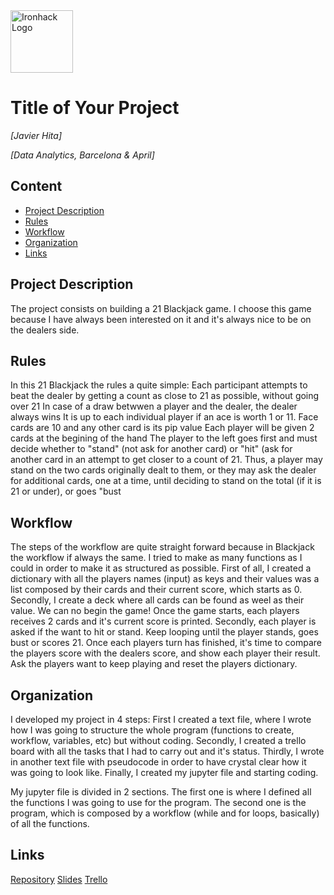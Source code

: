 <img src="https://bit.ly/2VnXWr2" alt="Ironhack Logo" width="100"/>

# Title of Your Project
*[Javier Hita]*

*[Data Analytics, Barcelona & April]*

## Content

- [Project Description](#project-description)
- [Rules](#rules)
- [Workflow](#workflow)
- [Organization](#organization)
- [Links](#links)

## Project Description

The project consists on building a 21 Blackjack game. I choose this game because I have always been interested on it and it's always nice to be on the dealers side.

## Rules

In this 21 Blackjack the rules a quite simple:
Each participant attempts to beat the dealer by getting a count as close to 21 as possible, without going over 21
In case of a draw betwwen a player and the dealer, the dealer always wins
It is up to each individual player if an ace is worth 1 or 11. Face cards are 10 and any other card is its pip value
Each player will be given 2 cards at the begining of the hand
The player to the left goes first and must decide whether to "stand" (not ask for another card) or "hit" (ask for another card in an attempt to get closer to a count of 21. Thus, a player may stand on the two cards originally dealt to them, or they may ask the dealer for additional cards, one at a time, until deciding to stand on the total (if it is 21 or under), or goes "bust


## Workflow

The steps of the workflow are quite straight forward because in Blackjack the workflow if always the same.
I tried to make as many functions as I could in order to make it as structured as possible.
First of all, I created a dictionary with all the players names (input) as keys and their values was a list composed by their cards and their current score, which starts as 0. Secondly, I create a deck where all cards can be found as weel as their value. We can no begin the game! Once the game starts, each players receives 2 cards and it's current score is printed. Secondly, each player is asked if the want to hit or stand. Keep looping until the player stands, goes bust or scores 21.
Once each players turn has finished, it's time to compare the players score with the dealers score, and show each player their result.
Ask the players want to keep playing and reset the players dictionary.


## Organization

I developed my project in 4 steps:
First I created a text file, where I wrote how I was going to structure the whole program (functions to create, workflow, variables, etc) but without coding. Secondly, I created a trello board with all the tasks that I had to carry out and it's status. Thirdly, I wrote in another text file with pseudocode in order to have crystal clear how it was going to look like. Finally, I created my jupyter file and starting coding.

My jupyter file is divided in 2 sections. The first one is where I defined all the functions I was going to use for the program. The second one is the program, which is composed by a workflow (while and for loops, basically) of all the functions.

## Links

[Repository](https://https://github.com/Javierhvb/Project-Week-1-Build-Your-Own-Game)
[Slides](https://drive.google.com/file/d/1iTdE_kqWFu6Wy00sk0jf1AHbzfel-KSK/view?usp=sharing)
[Trello](https://trello.com/b/iAXEngpb/blackjack-project)  
